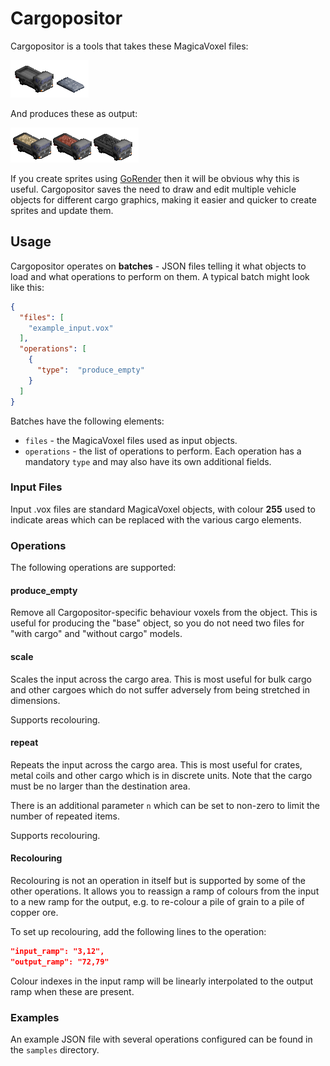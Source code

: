 # Cargopositor

Cargopositor is a tools that takes these MagicaVoxel files:

![Before.](img/truck_before.png)

And produces these as output:

![After.](img/truck_after.png)

If you create sprites using [GoRender](https://github.com/mattkimber/gorender)
then it will be obvious why this is useful. Cargopositor saves the need to
draw and edit multiple vehicle objects for different cargo graphics, making
it easier and quicker to create sprites and update them.

## Usage

Cargopositor operates on **batches** - JSON files telling it what objects
to load and what operations to perform on them. A typical batch might look
like this:

```json
{
  "files": [
    "example_input.vox"
  ],
  "operations": [
    {
      "type":  "produce_empty"
    }
  ]
}
```

Batches have the following elements:

* `files` - the MagicaVoxel files used as input objects.
* `operations` - the list of operations to perform. Each operation has a mandatory `type` and may also have its own additional fields.

### Input Files

Input .vox files are standard MagicaVoxel objects, with colour **255** used
to indicate areas which can be replaced with the various cargo elements.

### Operations

The following operations are supported:

#### produce_empty

Remove all Cargopositor-specific behaviour voxels from the object. This is
useful for producing the "base" object, so you do not need two files for
"with cargo" and "without cargo" models.

#### scale

Scales the input across the cargo area. This is most useful for bulk cargo
and other cargoes which do not suffer adversely from being stretched in
dimensions.

Supports recolouring.

#### repeat

Repeats the input across the cargo area. This is most useful for crates,
metal coils and other cargo which is in discrete units. Note that the
cargo must be no larger than the destination area.

There is an additional parameter `n` which can be set to non-zero to limit
the number of repeated items.

Supports recolouring.

#### Recolouring

Recolouring is not an operation in itself but is supported by some of
the other operations. It allows you to reassign a ramp of colours from
the input to a new ramp for the output, e.g. to re-colour a pile of
grain to a pile of copper ore.

To set up recolouring, add the following lines to the operation:

```json
"input_ramp": "3,12",
"output_ramp": "72,79"
```

Colour indexes in the input ramp will be linearly interpolated to the output
ramp when these are present.

### Examples

An example JSON file with several operations configured can be found in
the `samples` directory.